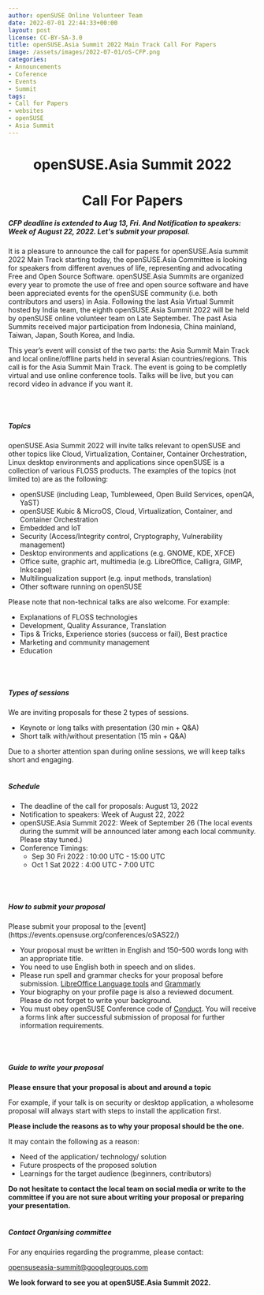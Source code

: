 ```yaml
---
author: openSUSE Online Volunteer Team
date: 2022-07-01 22:44:33+00:00
layout: post
license: CC-BY-SA-3.0
title: openSUSE.Asia Summit 2022 Main Track Call For Papers
image: /assets/images/2022-07-01/oS-CFP.png
categories:
- Announcements
- Coference
- Events
- Summit
tags:
- Call for Papers
- websites
- openSUSE
- Asia Summit
---
```


<h1 align="center">openSUSE.Asia Summit 2022</h1>
<h1 align="center">Call For Papers</h1>
<p align="center"></p>
<h5>CFP deadline is extended to Aug 13, Fri. And Notification to speakers: Week of August 22, 2022. Let's submit your proposal.</h5>
<p>It is a pleasure to announce the call for papers for openSUSE.Asia summit 2022 Main Track starting today, 
the openSUSE.Asia Committee is looking for speakers from different avenues of life, 
representing and advocating Free and Open Source Software. 
openSUSE.Asia Summits are organized every year to promote the use of free and
open source software and have been appreciated events for the openSUSE community (i.e. both contributors and users) in Asia. 
Following the last Asia Virtual Summit hosted by India team, 
the eighth openSUSE.Asia Summit 2022 will be held by openSUSE online volunteer team on Late September. 
The past Asia Summits received major participation from Indonesia, China mainland, Taiwan, Japan, South Korea, and India.</p>

<p>This year’s event will consist of the two parts: 
the Asia Summit Main Track and local online/offline parts held in several Asian countries/regions. 
This call is for the Asia Summit Main Track. The event is going to be completly virtual and use online conference tools. Talks will be live, but you can record video in advance if you want it.</p>
<br/>
<br/>
<h5>Topics</h5>
openSUSE.Asia Summit 2022 will invite talks relevant to openSUSE and other topics
like Cloud, Virtualization, Container, Container Orchestration, Linux desktop environments and 
applications since openSUSE is a collection of various FLOSS products.
The examples of the topics (not limited to) are as the following:

   * openSUSE (including Leap, Tumbleweed, Open Build Services, openQA, YaST)
   * openSUSE Kubic & MicroOS, Cloud, Virtualization, Container, and Container Orchestration
   * Embedded and IoT
   * Security (Access/Integrity control, Cryptography, Vulnerability management)
   * Desktop environments and applications (e.g. GNOME, KDE, XFCE)
   * Office suite, graphic art, multimedia (e.g. LibreOffice, Calligra, GIMP, Inkscape)
   * Multilingualization support (e.g. input methods, translation)
   * Other software running on openSUSE
 
Please note that non-technical talks are also welcome. For example:

   * Explanations of FLOSS technologies
   * Development, Quality Assurance, Translation
   * Tips & Tricks, Experience stories (success or fail), Best practice
   * Marketing and community management
   * Education
<br/>
<br/>
<h5>Types of sessions</h5>

We are inviting proposals for these 2 types of sessions.
   * Keynote or long talks with presentation (30 min + Q&A)
   * Short talk with/without presentation (15 min + Q&A)

Due to a shorter attention span during online sessions, we will keep talks short and engaging.
<br/>
<br/>
<h5>Schedule</h5>

   * The deadline of the call for proposals: August 13, 2022
   * Notification to speakers: Week of August 22, 2022
   * openSUSE.Asia Summit 2022: Week of September 26 (The local events during the summit will be announced later among each local community. Please stay tuned.)
   * Conference Timings: 
      * Sep 30 Fri 2022 : 10:00 UTC - 15:00 UTC
      * Oct 1 Sat 2022 : 4:00 UTC - 7:00 UTC 
<br/>
<br/>
<h5>How to submit your proposal</h5>
Please submit your proposal to the [event](https://events.opensuse.org/conferences/oSAS22/)


   * Your proposal must be written in English and 150–500 words long with an appropriate title.
   * You need to use English both in speech and on slides.
   * Please run spell and grammar checks for your proposal before submission. [LibreOffice Language tools](https://extensions.libreoffice.org/en/extensions/show/languagetool) and [Grammarly](https://www.grammarly.com/)
   * Your biography on your profile page is also a reviewed document. Please do not forget to write your background. 
   * You must obey openSUSE Conference code of [Conduct](https://en.opensuse.org/openSUSE:Conference_code_of_conduct).
   You will receive a forms link after successful submission of proposal for further information requirements.
<br/>
<br/>
<h5>Guide to write your proposal</h5>
<strong>Please ensure that your proposal is about and around a topic</strong>  

   For example, if your talk is on security or desktop application, a wholesome
   proposal will always start with steps to install the application first.

<strong>Please include the reasons as to why your proposal should be the one.</strong>

It may contain the following as a reason:

   * Need of the application/ technology/ solution
   * Future prospects of the proposed solution
   * Learnings for the target audience (beginners, contributors)

<strong>Do not hesitate to contact the local team on social media or write to the committee 
if you are not sure about writing your proposal or preparing your presentation.</strong>
<br/>
<br/>
<h5>Contact Organising committee</h5>
   For any enquiries regarding the programme, please contact:
   
   opensuseasia-summit@googlegroups.com

<strong>We look forward to see you at openSUSE.Asia Summit 2022.</strong>
